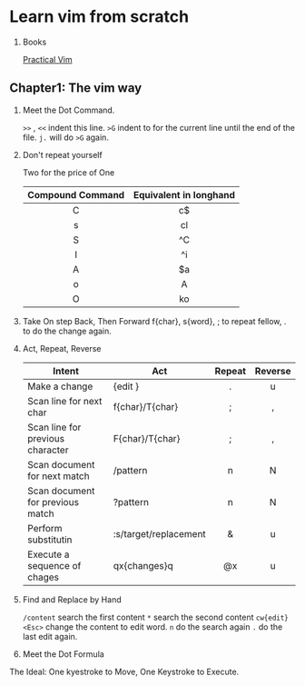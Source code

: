 # Learn vim from scratch

1. Books

    [Practical Vim](https://digtvbg.com/files/LINUX/Practical%20Vim%20-%20Drew%20Neil_1241.pdf)

## Chapter1: The vim way

1. Meet the Dot Command.

    `>>` , `<<` indent this line.
    `>G` indent to for the current line until the end of the file.
    `j.` will do `>G` again.

2. Don't repeat yourself

    Two for the price of One

    |Compound Command | Equivalent in longhand |
    | :---:| :---: |
    | C | c$ |
    | s | cl |
    | S | ^C |
    | I | ^i |
    | A | $a |
    | o | A<CR> |
    | O | ko | 

3. Take On step Back, Then Forward
    f{char}, s{word}<ESC>,
    ; to repeat fellow,
    . to do the change again.

4. Act, Repeat, Reverse

    | Intent | Act | Repeat | Reverse |
    | --- | --- | :---: | :--: |
    | Make a change | {edit } | . | u |
    | Scan line for next char | f{char}/T{char} |; | , |
    | Scan line for previous character | F{char}/T{char} |; |, |
    | Scan document for next match | /pattern<CR> | n | N |
    | Scan document for previous match | ?pattern<CR> | n | N |
    | Perform substitutin | :s/target/replacement | & | u |
    | Execute a sequence of chages | qx{changes}q | @x | u |

5. Find and Replace by Hand

	`/content` search the first content
	`*` search the second content
	`cw{edit}<Esc>` change the content to edit word.
	`n` do the search again
	`.` do the last edit again.

6. Meet the Dot Formula

The Ideal: One kyestroke to Move, One Keystroke to Execute.
